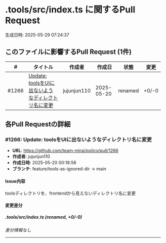 # .tools/src/index.ts に関するPull Request

生成日時: 2025-05-29 07:24:37

## このファイルに影響するPull Request (1件)

| # | タイトル | 作成者 | 作成日 | 状態 | 変更 |
|---|---------|--------|--------|------|------|
| #1266 | [Update: toolsをUIに出ないようなディレクトリ名に変更](https://github.com/team-mirai/policy/pull/1266) | jujunjun110 | 2025-05-20 | renamed | +0/-0 |

## 各Pull Requestの詳細

### #1266: Update: toolsをUIに出ないようなディレクトリ名に変更

- **URL**: https://github.com/team-mirai/policy/pull/1266
- **作成者**: jujunjun110
- **作成日時**: 2025-05-20 00:18:58
- **ブランチ**: feature/tools-as-ignored-dir → main

#### Issue内容

toolsディレクトリを、frontendから見えないディレクトリ名に変更

#### 変更差分

##### .tools/src/index.ts (renamed, +0/-0)

*差分情報なし*

---

